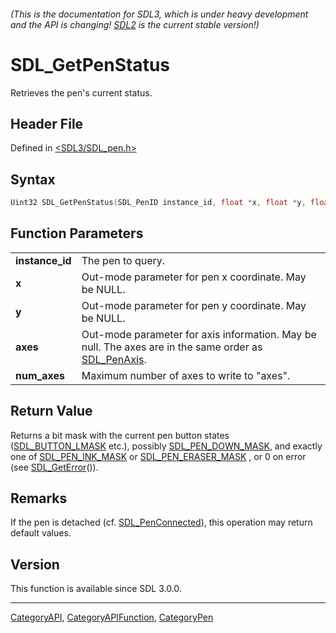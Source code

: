 ###### (This is the documentation for SDL3, which is under heavy development and the API is changing! [SDL2](https://wiki.libsdl.org/SDL2/) is the current stable version!)
# SDL_GetPenStatus

Retrieves the pen's current status.

## Header File

Defined in [<SDL3/SDL_pen.h>](https://github.com/libsdl-org/SDL/blob/main/include/SDL3/SDL_pen.h)

## Syntax

```c
Uint32 SDL_GetPenStatus(SDL_PenID instance_id, float *x, float *y, float *axes, size_t num_axes);
```

## Function Parameters

|                     |                                                                                                                     |
| ------------------- | ------------------------------------------------------------------------------------------------------------------- |
| **instance_id**     | The pen to query.                                                                                                   |
| **x**               | Out-mode parameter for pen x coordinate. May be NULL.                                                               |
| **y**               | Out-mode parameter for pen y coordinate. May be NULL.                                                               |
| **axes**            | Out-mode parameter for axis information. May be null. The axes are in the same order as [SDL_PenAxis](SDL_PenAxis). |
| **num_axes**        | Maximum number of axes to write to "axes".                                                                          |

## Return Value

Returns a bit mask with the current pen button states
([SDL_BUTTON_LMASK](SDL_BUTTON_LMASK) etc.), possibly
[SDL_PEN_DOWN_MASK](SDL_PEN_DOWN_MASK), and exactly one of
[SDL_PEN_INK_MASK](SDL_PEN_INK_MASK) or
[SDL_PEN_ERASER_MASK](SDL_PEN_ERASER_MASK) , or 0 on error (see
[SDL_GetError](SDL_GetError)()).

## Remarks

If the pen is detached (cf. [SDL_PenConnected](SDL_PenConnected)), this
operation may return default values.

## Version

This function is available since SDL 3.0.0.

----
[CategoryAPI](CategoryAPI), [CategoryAPIFunction](CategoryAPIFunction), [CategoryPen](CategoryPen)

